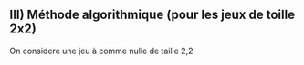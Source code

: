 
## III) Méthode algorithmique (pour les jeux de toille 2x2)

On considere une jeu à comme nulle de taille 2,2 

